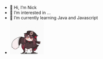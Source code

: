- 👋 Hi, I’m Nick
- 👀 I’m interested in ...
- 🌱 I’m currently learning Java and Javascript
- ![](https://github.com/NickGow295/NickGow295/blob/main/hu-tao-ghost.gif)
<!---
NickGow295/NickGow295 is a ✨ special ✨ repository because its `README.md` (this file) appears on your GitHub profile.
You can click the Preview link to take a look at your changes.
--->
